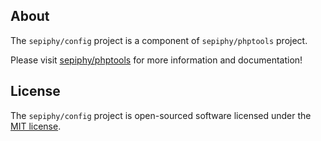 ## About

The `sepiphy/config` project is a component of `sepiphy/phptools` project.

Please visit [sepiphy/phptools](../../README.md) for more information and documentation!

## License

The `sepiphy/config` project is open-sourced software licensed under the [MIT license](LICENSE.md).
